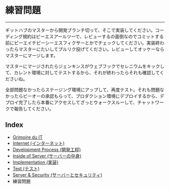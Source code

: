 # 練習問題
---
ギットハブのマスターから開発ブランチ切って、そこで実装してください。コーディング規約はピーエスアールツーで、レビューするの面倒なのでコミットする前にピーエイチピーシーエスフィクサーとかでチェックしてください。実装終わったらマスターにたいしてプルリク投げてください。レビューしてオッケーならマスターにマージします。

マスターにマージされたらジェンキンスがウェブフックでセレニウムをキックして、カレント環境に対してテストするから、それが終わったらそれも確認してくださいね。

全部問題なかったらステージング環境にアップして、再度テスト。それも問題なかったらピーオーの承認もらって、プロダクション環境にデプロイするから、デプロイ完了したら本番にアクセスしてざっとウォークスルーして、チャットワークで報告してください。

## Index
- [Grimoire du IT](../../README.md)
- [Internet (インターネット)](../internet/README.md)
- [Development Process (開発工程)](../process/README.md)
- [Inside of Server (サーバーの中身)](../server/README.md)
- [Implementation (実装)](../implement/README.md)
- [Test (テスト)](../test/README.md)
- [Server & Security (サーバーとセキュリティ)](../security/README.md)
- 練習問題
